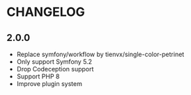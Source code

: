 CHANGELOG
=========

2.0.0
-----

* Replace symfony/workflow by tienvx/single-color-petrinet
* Only support Symfony 5.2
* Drop Codeception support
* Support PHP 8
* Improve plugin system
